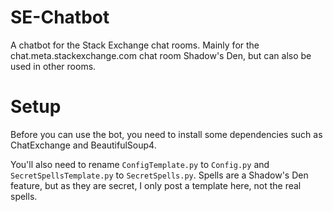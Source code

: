 SE-Chatbot
==========

A chatbot for the Stack Exchange chat rooms. Mainly for the chat.meta.stackexchange.com chat room Shadow's Den, but can also be used in other rooms.

Setup
=========
Before you can use the bot, you need to install some dependencies such as ChatExchange and BeautifulSoup4.

You'll also need to rename `ConfigTemplate.py` to `Config.py` and `SecretSpellsTemplate.py` to `SecretSpells.py`. Spells are a Shadow's Den feature, but as they are secret, I only post a template here, not the real spells.